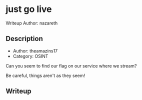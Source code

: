 # just go live
Writeup Author: nazareth
## Description
* Author: theamazins17
* Category: OSINT

Can you seem to find our flag on our service where we stream?

Be careful, things aren't as they seem!

## Writeup
